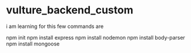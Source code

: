 # vulture_backend_custom
i am learning for this few commands are 

  npm init
  npm install express
  npm install nodemon 
  npm install body-parser
  npm install mongoose
  
